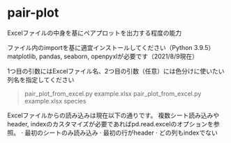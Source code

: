 # pair-plot
Excelファイルの中身を基にペアプロットを出力する程度の能力

ファイル内のimportを基に適宜インストールしてください（Python 3.9.5）
matplotlib, pandas, seaborn, openpyxlが必要です（2021/8/9現在）

1つ目の引数にはExcelファイル名、2つ目の引数（任意）には色分けに使いたい列名を指定してください
> pair_plot_from_excel.py example.xlsx
> pair_plot_from_excel.py example.xlsx species

Excelファイルからの読み込みは現在以下の通りです。
複数シート読み込みやheader, indexのカスタマイズが必要であればpd.read.excelのオプションを参照。
· 最初のシートのみ読み込み
· 最初の行がheader
· どの列もindexでない
